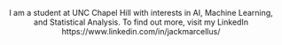 <p align="center"> I am a student at UNC Chapel Hill with interests in AI, Machine Learning, and Statistical Analysis. To find out more, visit my LinkedIn https://www.linkedin.com/in/jackmarcellus/
